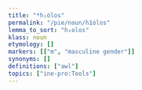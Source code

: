 ```yaml
---
title: "*h₁ólos"
permalink: "/pie/noun/h1ólos"
lemma_to_sort: "h₁olos"
klass: noun
etymology: []
markers: [["m", "masculine gender"]]
synonyms: []
definitions: ["awl"]
topics: ["ine-pro:Tools"]
---
```

